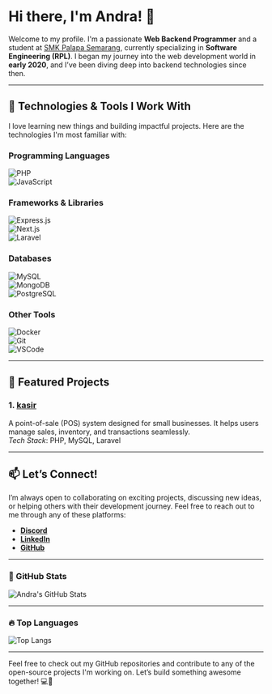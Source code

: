 # Hi there, I'm Andra! 👋

Welcome to my profile. I'm a passionate **Web Backend Programmer** and a student at [SMK Palapa Semarang](https://smkpalapasemarang.sch.id), currently specializing in **Software Engineering (RPL)**. I began my journey into the web development world in **early 2020**, and I’ve been diving deep into backend technologies since then.

---

## 🔧 Technologies & Tools I Work With

I love learning new things and building impactful projects. Here are the technologies I'm most familiar with:

### **Programming Languages**
![PHP](https://img.shields.io/badge/PHP-777BB4?style=flat&logo=php&logoColor=white)  
![JavaScript](https://img.shields.io/badge/JavaScript-F7DF1E?style=flat&logo=javascript&logoColor=black)

### **Frameworks & Libraries**
![Express.js](https://img.shields.io/badge/Express.js-000000?style=flat&logo=express&logoColor=white)  
![Next.js](https://img.shields.io/badge/Next.js-000000?style=flat&logo=next.js&logoColor=white)  
![Laravel](https://img.shields.io/badge/Laravel-EA4C89?style=flat&logo=laravel&logoColor=white)

### **Databases**
![MySQL](https://img.shields.io/badge/MySQL-4479A1?style=flat&logo=mysql&logoColor=white)  
![MongoDB](https://img.shields.io/badge/MongoDB-47A248?style=flat&logo=mongodb&logoColor=white)  
![PostgreSQL](https://img.shields.io/badge/PostgreSQL-336791?style=flat&logo=postgresql&logoColor=white)

### **Other Tools**
![Docker](https://img.shields.io/badge/Docker-2496ED?style=flat&logo=docker&logoColor=white)  
![Git](https://img.shields.io/badge/Git-F05032?style=flat&logo=git&logoColor=white)  
![VSCode](https://img.shields.io/badge/VSCode-007ACC?style=flat&logo=visualstudiocode&logoColor=white)

---

## 🌟 Featured Projects

### 1. **[kasir](https://github.com/AndraZero121/kasir)**
A point-of-sale (POS) system designed for small businesses. It helps users manage sales, inventory, and transactions seamlessly.  
*Tech Stack*: PHP, MySQL, Laravel

---

## 📫 Let’s Connect!

I’m always open to collaborating on exciting projects, discussing new ideas, or helping others with their development journey. Feel free to reach out to me through any of these platforms:

- **[Discord](https://discord.com/AndraZero121)**
- **[LinkedIn](https://www.linkedin.com/in/andra-anursa-764b92317/)**
- **[GitHub](https://github.com/AndraZero121)**

---

### 🚀 GitHub Stats

![Andra's GitHub Stats](https://github-readme-stats.vercel.app/api?username=AndraZero121&count_private=true&show_icons=true&hide_title=true&hide=prs&theme=github_dark)

---

### 🔥 Top Languages

![Top Langs](https://github-readme-stats.vercel.app/api/top-langs/?username=AndraZero121&theme=github_dark&layout=compact&langs_count=8)

---

Feel free to check out my GitHub repositories and contribute to any of the open-source projects I'm working on. Let’s build something awesome together! 💻🚀

